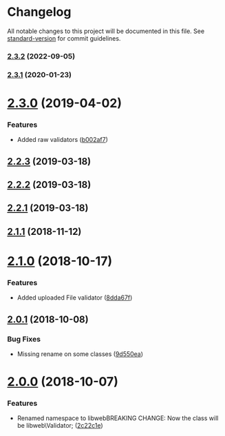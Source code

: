 # Changelog

All notable changes to this project will be documented in this file. See [standard-version](https://github.com/conventional-changelog/standard-version) for commit guidelines.

### [2.3.2](https://github.com/renanhangai/libweb-validator/compare/v2.3.1...v2.3.2) (2022-09-05)

### [2.3.1](https://github.com/renanhangai/libweb-validator/compare/v2.3.0...v2.3.1) (2020-01-23)

<a name="2.3.0"></a>
# [2.3.0](https://github.com/renanhangai/libweb-validator/compare/v2.2.3...v2.3.0) (2019-04-02)


### Features

* Added raw validators ([b002af7](https://github.com/renanhangai/libweb-validator/commit/b002af7))



<a name="2.2.3"></a>
## [2.2.3](https://github.com/renanhangai/libweb-validator/compare/v2.2.2...v2.2.3) (2019-03-18)



<a name="2.2.2"></a>
## [2.2.2](https://github.com/renanhangai/libweb-validator/compare/v2.2.1...v2.2.2) (2019-03-18)



<a name="2.2.1"></a>
## [2.2.1](https://github.com/renanhangai/libweb-validator/compare/v2.2.0...v2.2.1) (2019-03-18)



<a name="2.1.1"></a>
## [2.1.1](https://github.com/renanhangai/libweb-validator/compare/v2.1.0...v2.1.1) (2018-11-12)



<a name="2.1.0"></a>
# [2.1.0](https://github.com/renanhangai/libweb-validator/compare/v2.0.1...v2.1.0) (2018-10-17)


### Features

* Added uploaded File validator ([8dda67f](https://github.com/renanhangai/libweb-validator/commit/8dda67f))



<a name="2.0.1"></a>
## [2.0.1](https://github.com/renanhangai/libweb-validator/compare/v2.0.0...v2.0.1) (2018-10-08)


### Bug Fixes

* Missing rename on some classes ([9d550ea](https://github.com/renanhangai/libweb-validator/commit/9d550ea))



<a name="2.0.0"></a>
# [2.0.0](https://github.com/renanhangai/libweb-validator/compare/v1.2.2...v2.0.0) (2018-10-07)


### Features

* Renamed namespace to libwebBREAKING CHANGE: Now the class will be libweb\Validator; ([2c22c1e](https://github.com/renanhangai/libweb-validator/commit/2c22c1e))
